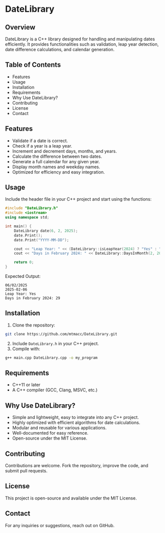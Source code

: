 # DateLibrary

## Overview

DateLibrary is a C++ library designed for handling and manipulating dates efficiently. It provides functionalities such as validation, leap year detection, date difference calculations, and calendar generation.

## Table of Contents

- Features
- Usage
- Installation
- Requirements
- Why Use DateLibrary?
- Contributing
- License
- Contact

## Features

- Validate if a date is correct.
- Check if a year is a leap year.
- Increment and decrement days, months, and years.
- Calculate the difference between two dates.
- Generate a full calendar for any given year.
- Display month names and weekday names.
- Optimized for efficiency and easy integration.

## Usage

Include the header file in your C++ project and start using the functions:

```cpp
#include "DateLibrary.h"
#include <iostream>
using namespace std;

int main() {
    DateLibrary date(6, 2, 2025);
    date.Print();
    date.Print("YYYY-MM-DD");

    cout << "Leap Year: " << (DateLibrary::isLeapYear(2024) ? "Yes" : "No") << endl;
    cout << "Days in February 2024: " << DateLibrary::DaysInMonth(2, 2024) << endl;

    return 0;
}
```

Expected Output:

```
06/02/2025
2025-02-06
Leap Year: Yes
Days in February 2024: 29
```

## Installation

1. Clone the repository:

```bash
git clone https://github.com/mtmacc/DateLibrary.git
```

2. Include `DateLibrary.h` in your C++ project.
3. Compile with:

```bash
g++ main.cpp DateLibrary.cpp -o my_program
```

## Requirements

- C++11 or later
- A C++ compiler (GCC, Clang, MSVC, etc.)

## Why Use DateLibrary?

- Simple and lightweight, easy to integrate into any C++ project.
- Highly optimized with efficient algorithms for date calculations.
- Modular and reusable for various applications.
- Well-documented for easy reference.
- Open-source under the MIT License.

## Contributing

Contributions are welcome. Fork the repository, improve the code, and submit pull requests.

## License

This project is open-source and available under the MIT License.

## Contact

For any inquiries or suggestions, reach out on GitHub.

